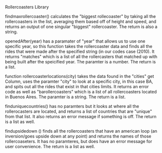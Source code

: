 Rollercoasters Library

findmaxrollercoaster() calculates the "biggest rollecoaster" by taking all the rollercoasters in the list, averaging them based off of height and speed, and returns an output of one singular "biggest" rollercoaster. The return is also a string.

openedAfter(year) has a paramater of "year" that allows us to use one specific year, so this function takes the rollercoaster data and finds all the rides that were made after the specified string (in our codes case (2010). It returns "matches" which is a list of all the rollercasters that matched up with being built after the speicified year. The paramter is a number. The return is a list.

function rollercoasterlocations(city) takes the data found in the "cities" get Column, uses the paramter "city" to look at a specific city, in this case BA, and spits out all the rides that exist in that cities limits. It returns an error code as well as "barollercoasters" which is a list of all rollercoasters located in Buenos Aires. The paramter is a string. The return is a list.

finduniquecountries() has no paramters but it looks at where all the rollerocasters are located, and returns a list of countries that are "unique" from that list. It also returns an error message if something is off. The return is a list as well.

findupsidedown () finds all the rollercoasters that have an american loop (an inversion/goes upside down at any point) and returns the names of those rollercoaseters. It has no paramteres, but does have an error message for user convenience. The return is a list as well.
